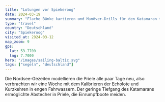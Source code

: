 ```yaml
---
title: "Lotungen vor Spiekeroog"
date: 2024-03-19
summary: "Flache Bänke kartieren und Manöver-Drills für den Katamaran testen."
type: "travel"
country: "Deutschland"
city: "Spiekeroog"
visited_at: 2024-03-12
map_zoom: 9
gps:
  lat: 53.7700
  lng: 7.7000
hero: "/images/sailing-baltic.svg"
tags: ["segeln", "deutschland"]
---
```


Die Nordsee-Gezeiten modellieren die Priele alle paar Tage neu, also verbrachten wir eine Woche mit dem Kalibrieren der Echolote und Kurzkehren in engen Fahrwassern. Der geringe Tiefgang des Katamarans ermöglichte Abstecher in Priele, die Einrumpfboote meiden.
